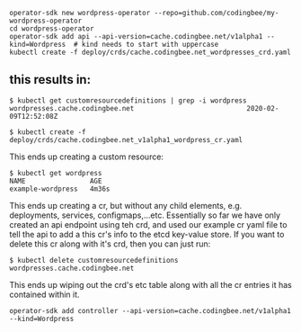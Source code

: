 ```
operator-sdk new wordpress-operator --repo=github.com/codingbee/my-wordpress-operator
cd wordpress-operator
operator-sdk add api --api-version=cache.codingbee.net/v1alpha1 --kind=Wordpress  # kind needs to start with uppercase
kubectl create -f deploy/crds/cache.codingbee.net_wordpresses_crd.yaml
```

## this results in:
```
$ kubectl get customresourcedefinitions | grep -i wordpress
wordpresses.cache.codingbee.net                            2020-02-09T12:52:08Z
```


```
$ kubectl create -f deploy/crds/cache.codingbee.net_v1alpha1_wordpress_cr.yaml
```

This ends up creating a custom resource:


```
$ kubectl get wordpress
NAME                AGE
example-wordpress   4m36s
```

This ends up creating a cr, but without any child elements, e.g. deployments, services, configmaps,...etc. Essentially so far we have only created an api endpoint using teh crd, and used our example cr yaml file to tell the api to add a this cr's info to the etcd key-value store. If you want to delete this cr along with it's crd, then you can just run:

```
$ kubectl delete customresourcedefinitions wordpresses.cache.codingbee.net
```

This ends up wiping out the crd's etc table along with all the cr entries it has contained within it.  




```
operator-sdk add controller --api-version=cache.codingbee.net/v1alpha1 --kind=Wordpress
```